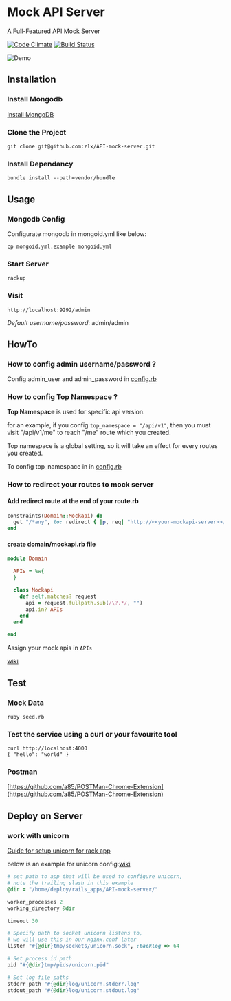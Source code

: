 # Mock API Server

A Full-Featured  API Mock Server  

[![Code Climate](https://codeclimate.com/github/zlx/API-mock-server.png)](https://codeclimate.com/github/zlx/API-mock-server) [![Build Status](https://travis-ci.org/zlx/API-mock-server.png?branch=master)](https://travis-ci.org/zlx/API-mock-server)

![Demo](https://raw.github.com/zlx/API-mock-server/master/public/image/demo.png)

## Installation

### Install Mongodb

   [Install MongoDB](http://docs.mongodb.org/manual/installation/)

### Clone the Project

    git clone git@github.com:zlx/API-mock-server.git

### Install Dependancy

    bundle install --path=vendor/bundle

## Usage

### Mongodb Config

Configurate mongodb in mongoid.yml like below:

    cp mongoid.yml.example mongoid.yml


### Start Server
    
    rackup

### Visit

    http://localhost:9292/admin
    
*Default username/password*: admin/admin

## HowTo

### How to config admin username/password ?


Config admin_user and admin_password in [config.rb](https://github.com/zlx/API-mock-server/blob/master/config.rb)


### How to config Top Namespace ?

**Top Namespace** is used for specific api version.

for an example, if you config `top_namespace = "/api/v1"`, then you must visit "/api/v1/me" to reach "/me" route which you created.

Top namespace is a global setting, so it will take an effect for every routes you created.

To config top_namespace in in [config.rb](https://github.com/zlx/API-mock-server/blob/master/config.rb)

### How to redirect your routes to mock server


#### Add redirect route at the end of your route.rb

```ruby
constraints(Domain::Mockapi) do
  get "/*any", to: redirect { |p, req| "http://<<your-mockapi-server>>/#{req.fullpath}" }
end
```

#### create domain/mockapi.rb file

```ruby
module Domain

  APIs = %w{
  }

  class Mockapi
    def self.matches? request
      api = request.fullpath.sub(/\?.*/, "")
      api.in? APIs
    end
  end

end
```

Assign your mock apis in `APIs`


[wiki](https://github.com/zlx/API-mock-server/wiki/Redirect-your-specific-routes-to-mockapi)


## Test

### Mock Data

    ruby seed.rb

### Test the service using a curl or your favourite tool

    curl http://localhost:4000
    { "hello": "world" }

### Postman

[https://github.com/a85/POSTMan-Chrome-Extension](https://github.com/a85/POSTMan-Chrome-Extension)

## Deploy on Server

### work with unicorn

[Guide for setup unicorn for rack app](http://recipes.sinatrarb.com/p/deployment/nginx_proxied_to_unicorn)


below is an example for unicorn config:[wiki]()

```ruby
# set path to app that will be used to configure unicorn,
# note the trailing slash in this example
@dir = "/home/deploy/rails_apps/API-mock-server/"

worker_processes 2
working_directory @dir

timeout 30

# Specify path to socket unicorn listens to,
# we will use this in our nginx.conf later
listen "#{@dir}tmp/sockets/unicorn.sock", :backlog => 64

# Set process id path
pid "#{@dir}tmp/pids/unicorn.pid"

# Set log file paths
stderr_path "#{@dir}log/unicorn.stderr.log"
stdout_path "#{@dir}log/unicorn.stdout.log"
```
